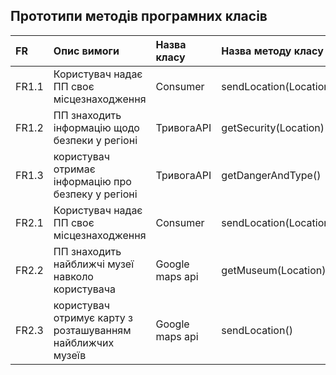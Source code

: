 ## Прототипи методів програмних класів

FR    |Опис вимоги   |Назва класу |Назва методу класу|
|:-    |:-            |:-          |:-                |
| FR1.1 | Користувач надає ПП своє місцезнаходження | Consumer | sendLocation(Location)|
| FR1.2 | ПП знаходить інформацію щодо безпеки у регіоні | ТривогаAPI | getSecurity(Location)|
| FR1.3 | користувач отримає інформацію про безпеку у регіоні | ТривогаAPI | getDangerAndType()|
| FR2.1 | Користувач надає ПП своє місцезнаходження | Consumer | sendLocation(Location)|
| FR2.2 | ПП знаходить найближчі музеї навколо користувача | Google maps api | getMuseum(Location)|
| FR2.3 | користувач отримує карту з розташуванням найближчих музеїв | Google maps api | sendLocation()|
